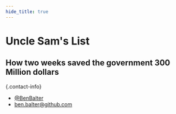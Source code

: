 ```yaml
---
hide_title: true
---
```


# Uncle Sam's List

## How two weeks saved the government 300 Million dollars

{.contact-info}
* [@BenBalter](http://twitter.com/benbalter)
* [ben.balter@github.com](mailto:ben.balter@github.com)
